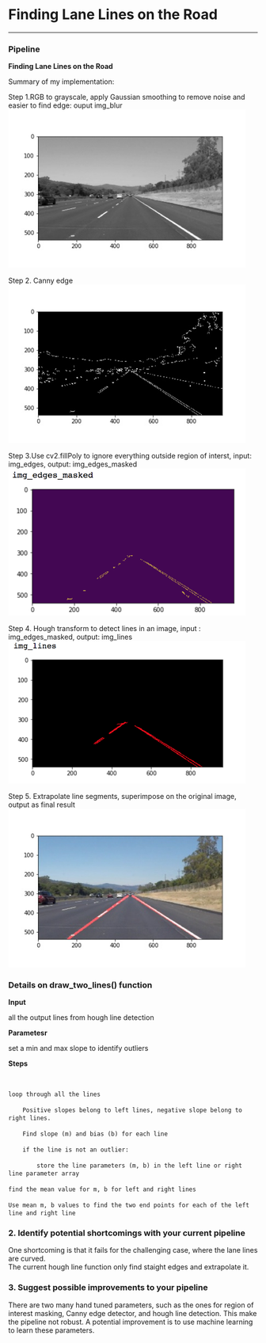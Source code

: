 # **Finding Lane Lines on the Road** 

---

### Pipeline


**Finding Lane Lines on the Road**

Summary of my implementation:

Step 1.RGB to grayscale, apply Gaussian smoothing to remove noise and easier to find edge: ouput img_blur
<img src="./result_images/gray_scale.jpg" width="480" />

Step 2. Canny edge
<img src="./result_images/canny_edge.jpg" width="480" />

Step 3.Use cv2.fillPoly to ignore everything outside region of interst, input: img_edges, output: img_edges_masked
<img src="./result_images/region_mask.jpg" width="480" />

Step 4. Hough transform to detect lines in an image, input : img_edges_masked, output: img_lines
<img src="./result_images/hough_all_lines.jpg" width="480" />

Step 5. Extrapolate line segments, superimpose on the original image, output as final result
<img src="./result_images/hough_lines.jpg" width="480" />



### Details on draw_two_lines() function

**Input**

all the output lines from hough line detection

**Parametesr**

set a min and max slope to identify outliers 

**Steps**

&nbsp;

    loop through all the lines 
    
        Positive slopes belong to left lines, negative slope belong to right lines.

        Find slope (m) and bias (b) for each line
    
        if the line is not an outlier:
    
            store the line parameters (m, b) in the left line or right line parameter array 
        
    find the mean value for m, b for left and right lines 

    Use mean m, b values to find the two end points for each of the left line and right line



### 2. Identify potential shortcomings with your current pipeline

One shortcoming is that it fails for the challenging case, where the lane lines are curved.  
The current hough line function only find staight edges and extrapolate it. 

### 3. Suggest possible improvements to your pipeline

There are two many hand tuned parameters, such as the ones for region of interest masking, Canny edge detector, and hough line detection. This make the pipeline not robust. A potential improvement is to use machine learning to learn these parameters.
